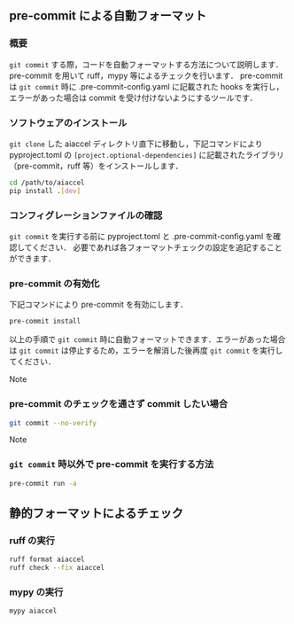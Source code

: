 ## pre-commit による自動フォーマット

### 概要
`git commit` する際，コードを自動フォーマットする方法について説明します．
pre-commit を用いて ruff，mypy 等によるチェックを行います．
pre-commit は `git commit` 時に .pre-commit-config.yaml に記載された hooks を実行し，エラーがあった場合は commit を受け付けないようにするツールです．

### ソフトウェアのインストール

`git clone` した aiaccel ディレクトリ直下に移動し，下記コマンドにより pyproject.toml の `[project.optional-dependencies]` に記載されたライブラリ（pre-commit，ruff 等）をインストールします．

~~~bash
cd /path/to/aiaccel
pip install .[dev]
~~~

### コンフィグレーションファイルの確認
`git commit` を実行する前に pyproject.toml と .pre-commit-config.yaml を確認してください．
必要であれば各フォーマットチェックの設定を追記することができます．

### pre-commit の有効化
下記コマンドにより pre-commit を有効にします．

~~~bash
pre-commit install
~~~

以上の手順で `git commit` 時に自動フォーマットできます．エラーがあった場合は `git commit` は停止するため，エラーを解消した後再度 `git commit` を実行してください．

> [!NOTE]
> ### pre-commit のチェックを通さず commit したい場合
>
> ~~~bash
> git commit --no-verify
> ~~~

> [!NOTE]
> ### `git commit` 時以外で pre-commit を実行する方法
>
> ~~~bash
> pre-commit run -a
> ~~~

## 静的フォーマットによるチェック

### ruff の実行
~~~bash
ruff format aiaccel
ruff check --fix aiaccel
~~~

### mypy の実行
~~~bash
mypy aiaccel
~~~